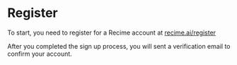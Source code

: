 # Register

To start, you need to register for a Recime account at [recime.ai/register](https://recime.ai/register)

After you completed the sign up process, you will sent a verification email to confirm your account. 




